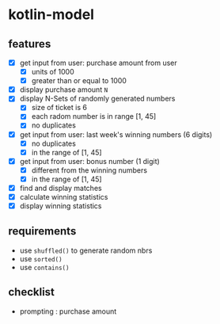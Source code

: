 # kotlin-model

## features
- [x] get input from user: purchase amount from user
  - [x] units of 1000
  - [x] greater than or equal to 1000
- [x] display purchase amount `N`
- [x] display N-Sets of randomly generated numbers
  - [x] size of ticket is 6
  - [x] each radom number is in range [1, 45]
  - [x] no duplicates
- [x] get input from user: last week's winning numbers (6 digits)
  - [x] no duplicates
  - [x] in the range of [1, 45]
- [x] get input from user: bonus number (1 digit)
  - [x] different from the winning numbers
  - [x] in the range of [1, 45]
- [x] find and display matches
- [x] calculate winning statistics
- [x] display winning statistics

## requirements
- use `shuffled()` to generate random nbrs
- use `sorted()`
- use `contains()`


## checklist
- prompting : purchase amount